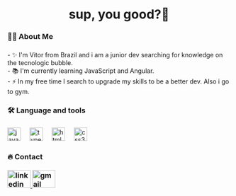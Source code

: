 <div align="center">
</div>

###

<h1 align="center"> sup, you good?👋</h1>

###

<h3 align="left">👩‍💻  About Me </h3>

###

<p align="left"> - ✨ I'm Vitor from Brazil and i am a junior dev searching for knowledge on the tecnologic bubble.<br>- 📚 I'm currently learning JavaScript and Angular.<br> - ⚡ In my free time I search to upgrade my skills to be a better dev. Also i go to gym.</p>

###

<h3 align="left">🛠 Language and tools</h3>

###

<div align="left">
<img src="https://cdn.jsdelivr.net/gh/devicons/devicon/icons/javascript/javascript-original.svg" height="30" alt="javascript logo"  />
  <img width="12" />
  <img src="https://cdn.jsdelivr.net/gh/devicons/devicon/icons/typescript/typescript-original.svg" height="30" alt="typescript logo"  />
  <img width="12" />
  <img src="https://cdn.jsdelivr.net/gh/devicons/devicon/icons/html5/html5-original.svg" height="30" alt="html5 logo"  />
  <img width="12" />
  <img src="https://cdn.jsdelivr.net/gh/devicons/devicon/icons/css3/css3-original.svg" height="30" alt="css3 logo"  />
  <img width="12" />
</div>

###
<h3 align="left"> 🔥 Contact<br>
  <br>
<div align="left">
  <a href="www.linkedin.com/in/vitor-lauton-585146206" target="_blank">
    <img src="https://raw.githubusercontent.com/maurodesouza/profile-readme-generator/master/src/assets/icons/social/linkedin/default.svg" width="52" height="40" alt="linkedin logo"  />
  </a>
  <a href="https://mail.google.com/mail/u/0/?tab=rm&ogbl#inbox" target="_blank">
    <img src="https://raw.githubusercontent.com/maurodesouza/profile-readme-generator/master/src/assets/icons/social/gmail/default.svg" width="52" height="40" alt="gmail logo"  />
  </a>
</div>

###





